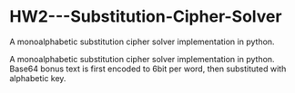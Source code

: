 # HW2---Substitution-Cipher-Solver
A monoalphabetic substitution cipher solver implementation in python. 


A monoalphabetic substitution cipher solver implementation in python.
Base64 bonus text is first encoded to 6bit per word, then substituted with
alphabetic key.
